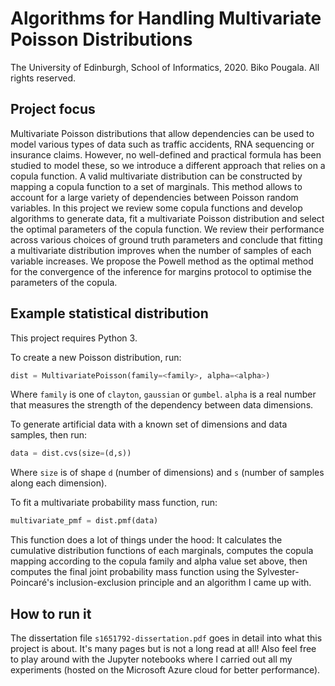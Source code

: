 # Algorithms for Handling Multivariate Poisson Distributions

The University of Edinburgh, School of Informatics, 2020. 
Biko Pougala. All rights reserved. 

## Project focus

Multivariate Poisson distributions that allow dependencies can be used to model various types of data such as traffic accidents, RNA sequencing or insurance claims. However, no well-defined and practical formula has been studied to model these, so we introduce a different approach that relies on a copula function. A valid multivariate distribution can be constructed by mapping a copula function to a set of marginals. This method allows to account for a large variety of dependencies between Poisson random variables. In this project we review some copula functions and develop algorithms to generate data, fit a multivariate Poisson distribution and select the optimal parameters of the copula function. We review their performance across various choices of ground truth parameters and conclude that fitting a multivariate distribution improves when the number of samples of each variable increases. We propose the Powell method as the optimal method for the convergence of the inference for margins protocol to optimise the parameters of the copula.

## Example statistical distribution
This project requires Python 3. 

To create a new Poisson distribution, run:

```python
dist = MultivariatePoisson(family=<family>, alpha=<alpha>)
```   
Where `family` is one of `clayton`, `gaussian` or `gumbel`. `alpha` is a real number that measures the strength of the dependency between data dimensions.

To generate artificial data with a known set of dimensions and data samples, then run: 

```python
data = dist.cvs(size=(d,s))
```
Where `size` is of shape `d` (number of dimensions) and `s` (number of samples along each dimension). 

To fit a multivariate probability mass function, run:
```python
multivariate_pmf = dist.pmf(data)
```
This function does a lot of things under the hood: It calculates the cumulative distribution functions of each marginals, computes the copula mapping according to the copula family and alpha value set above, then computes the final joint probability mass function using the Sylvester-Poincaré's inclusion-exclusion principle and an algorithm I came up with. 

## How to run it

The dissertation file `s1651792-dissertation.pdf` goes in detail into what this project is about. It's many pages but is not a long read at all! Also feel free to play around with the Jupyter notebooks where I carried out all my experiments (hosted on the Microsoft Azure cloud for better performance). 
